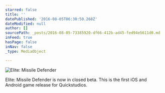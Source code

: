 ```yaml
---
starred: false
title: ''
datePublished: '2016-08-05T06:30:50.268Z'
dateModified: null
author: []
sourcePath: _posts/2016-08-05-73385920-df66-412b-ad45-fed94e5611d0.md
inFeed: true
hasPage: false
inNav: false
_type: MediaObject

---
```

![Elite: Missile Defender](https://the-grid-user-content.s3-us-west-2.amazonaws.com/1f660f9b-e831-4789-803d-4576caf28e23.jpg)

Elite: Missile Defender is now in closed beta. This is the first iOS and Android game release for Quickstudios.